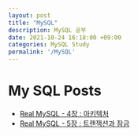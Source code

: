 ```yaml
---
layout: post
title: "MySQL"
description: MySQL 공부
date: 2021-10-24 16:18:00 +09:00
categories: MySQL Study
permalink: '/MySQL'
---
```


# My SQL Posts

- [Real MySQL - 4장 : 아키텍처](https://yoowonyoung.github.io/posts/Real-MySQL-01/)
- [Real MySQL - 5장 : 트랜잭션과 잠금](https://yoowonyoung.github.io/posts/Real-MySQL-02/)